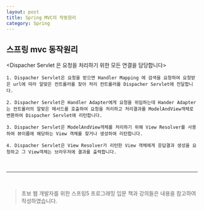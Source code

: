 ```yaml
---
layout: post
title: Spring MVC의 작동원리
category: Spring
---
```



## 스프링 mvc 동작원리

<Dispacher Servlet 은 요청을 처리하기 위한 모든 연결을 담당합니다>

	1. Dispacher Servlet은 요청을 받으면 Handler Mapping 에 검색을 요청하여 요청받은 url에 따라 알맞은 컨트롤러를 찾아 처리 컨트롤러를 Dispacher Servlet에 전달합니다.

	2. Dispacher Servlet은 Handler Adapter에게 요청을 위임하는데 Hander Adapter는 컨트롤러의 알맞은 메서드를 호출하여 요청을 처리하고 처리결과를 ModelAndView객체로 변환하여 Dispacher Servlet에 리턴합니다.

	3. Dispacher Servlet은 ModelAndView객체를 처리하기 위해 View Resolver를 사용하여 뷰이름에 해당하는 View 객체를 찾거나 생성하여 리턴합니다.

	4. Dispacher Servlet은 View Resolver가 리턴한 View 객체에게 응답결과 생성을 요청하고 그 View객체는 브라우저에 결과를 출력합니다. 

<br>
<hr>
<br>

> 초보 웹 개발자를 위한 스프링5 프로그래밍 입문 책과 강의들은 내용을 참고하여 작성하였습니다.
